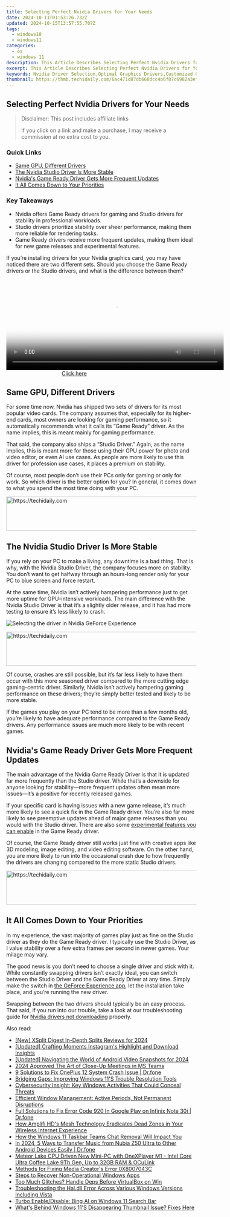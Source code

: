 ```yaml
---
title: Selecting Perfect Nvidia Drivers for Your Needs
date: 2024-10-11T01:53:26.732Z
updated: 2024-10-15T13:57:55.707Z
tags:
  - windows10
  - windows11
categories:
  - os
  - windows 11
description: This Article Describes Selecting Perfect Nvidia Drivers for Your Needs
excerpt: This Article Describes Selecting Perfect Nvidia Drivers for Your Needs
keywords: Nvidia Driver Selection,Optimal Graphics Drivers,Customized GPU Drivers,Precise Nvidia Compatibility,Tailored Drivers Matching,Ideal GPU Update Choices,Best-Fit Drivers for Gaming
thumbnail: https://thmb.techidaily.com/6ac471d87db668dcc4b6f87c6982a3ef4bb37e3fbffe0068ce8a47124a8a8199.jpg
---
```


## Selecting Perfect Nvidia Drivers for Your Needs

>  Disclaimer: This post includes affiliate links
>
>  If you click on a link and make a purchase, I may receive a commission at no extra cost to you.
>

### Quick Links

* [Same GPU, Different Drivers](#same-gpu-different-drivers)
* [The Nvidia Studio Driver Is More Stable](#the-nvidia-studio-driver-is-more-stable)
* [Nvidia's Game Ready Driver Gets More Frequent Updates](#nvidia-39-s-game-ready-driver-gets-more-frequent-updates)
* [It All Comes Down to Your Priorities](#it-all-comes-down-to-your-priorities)

### Key Takeaways

* Nvidia offers Game Ready drivers for gaming and Studio drivers for stability in professional workloads.
* Studio drivers prioritize stability over sheer performance, making them more reliable for rendering tasks.
* Game Ready drivers receive more frequent updates, making them ideal for new game releases and experimental features.

 If you’re installing drivers for your Nvidia graphics card, you may have noticed there are two different sets. Should you choose the Game Ready drivers or the Studio drivers, and what is the difference between them?

<!-- affiliate ads begin -->
<span id="1982456">
					<video width="576" height="240" style="cursor:pointer"
           poster="//a.impactradius-go.com/display-clicktoplayimage/1982456.png"
           onclick="if(!this.playClicked){this.play();this.setAttribute('controls',true);this.playClicked=true;}">
	   <source src="//a.impactradius-go.com/display-ad/22993-1982456">
	   <img src="//a.impactradius-go.com/display-clicktoplayimage/1982456.png" style="border: none; height: 100%; width: 100%; object-fit: contain">
	</video>
	<div style="width:360px;text-align:center"><a href="javascript:window.open(decodeURIComponent('https%3A%2F%2Fhomestyler.sjv.io%2Fc%2F5597632%2F1982456%2F22993'), '_blank');void(0);">Click here</a></div>
</span>
<img height="0" width="0" src="https://imp.pxf.io/i/5597632/1982456/22993" style="position:absolute;visibility:hidden;" border="0" />
<!-- affiliate ads end -->

## Same GPU, Different Drivers

 For some time now, Nvidia has shipped two sets of drivers for its most popular video cards. The company assumes that, especially for its higher-end cards, most owners are looking for gaming performance, so it automatically recommends what it calls its “Game Ready” driver. As the name implies, this is meant mainly for gaming performance.

 That said, the company also ships a “Studio Driver.” Again, as the name implies, this is meant more for those using their GPU power for photo and video editor, or even AI use cases. As people are more likely to use this driver for profession use cases, it places a premium on stability.

 Of course, most people don’t use their PCs only for gaming or only for work. So which driver is the better option for you? In general, it comes down to what you spend the most time doing with your PC.

<!-- affiliate ads begin -->
<a href="https://appsumo.8odi.net/c/5597632/2043662/7443" target="_top" id="2043662">
  <img src="//a.impactradius-go.com/display-ad/7443-2043662" border="0" alt="https://techidaily.com" width="728" height="90"/>
</a>
<img height="0" width="0" src="https://appsumo.8odi.net/i/5597632/2043662/7443" style="position:absolute;visibility:hidden;" border="0" />
<!-- affiliate ads end -->

## The Nvidia Studio Driver Is More Stable

 If you rely on your PC to make a living, any downtime is a bad thing. That is why, with the Nvidia Studio Driver, the company focuses more on stability. You don’t want to get halfway through an hours-long render only for your PC to blue screen and force restart.

 At the same time, Nvidia isn’t actively hampering performance just to get more uptime for GPU-intensive workloads. The main difference with the Nvidia Studio Driver is that it’s a slightly older release, and it has had more testing to ensure it’s less likely to crash.

![Selecting the driver in Nvidia GeForce Experience](https://static1.makeuseofimages.com/wordpress/wp-content/uploads/2024/04/selecting-the-driver-in-nvidia-geforce-experience.jpg)

<!-- affiliate ads begin -->
<a href="https://appsumo.8odi.net/c/5597632/2151868/7443" target="_top" id="2151868">
  <img src="//a.impactradius-go.com/display-ad/7443-2151868" border="0" alt="https://techidaily.com" width="600" height="90"/>
</a>
<img height="0" width="0" src="https://appsumo.8odi.net/i/5597632/2151868/7443" style="position:absolute;visibility:hidden;" border="0" />
<!-- affiliate ads end -->

 Of course, crashes are still possible, but it’s far less likely to have them occur with this more seasoned driver compared to the more cutting edge gaming-centric driver. Similarly, Nvidia isn’t actively hampering gaming performance on these drivers; they’re simply better tested and likely to be more stable.

 If the games you play on your PC tend to be more than a few months old, you’re likely to have adequate performance compared to the Game Ready drivers. Any performance issues are much more likely to be with recent games.

## Nvidia's Game Ready Driver Gets More Frequent Updates

 The main advantage of the Nvidia Game Ready Driver is that it is updated far more frequently than the Studio driver. While that’s a downside for anyone looking for stability—more frequent updates often mean more issues—it’s a positive for recently released games.

 If your specific card is having issues with a new game release, it’s much more likely to see a quick fix in the Game Ready driver. You’re also far more likely to see preemptive updates ahead of major game releases than you would with the Studio driver. There are also some [experimental features you can enable](https://www.makeuseof.com/enable-geforce-experience-experimental-features/) in the Game Ready driver.

 Of course, the Game Ready driver still works just fine with creative apps like 3D modeling, image editing, and video editing software. On the other hand, you are more likely to run into the occasional crash due to how frequently the drivers are changing compared to the more static Studio drivers.

<!-- affiliate ads begin -->
<a href="https://ephamedtechinc.pxf.io/c/5597632/2136620/26400" target="_top" id="2136620">
  <img src="//a.impactradius-go.com/display-ad/26400-2136620" border="0" alt="https://techidaily.com" width="728" height="90"/>
</a>
<img height="0" width="0" src="https://ephamedtechinc.pxf.io/i/5597632/2136620/26400" style="position:absolute;visibility:hidden;" border="0" />
<!-- affiliate ads end -->

## It All Comes Down to Your Priorities

 In my experience, the vast majority of games play just as fine on the Studio driver as they do the Game Ready driver. I typically use the Studio Driver, as I value stability over a few extra frames per second in newer games. Your milage may vary.

 The good news is you don’t need to choose a single driver and stick with it. While constantly swapping drivers isn’t exactly ideal, you can switch between the Studio Driver and the Game Ready Driver at any time. Simply make the switch in [the GeForce Experience app](https://www.makeuseof.com/tag/geforce-experience-use-si/), let the installation take place, and you’re running the new driver.

 Swapping between the two drivers should typically be an easy process. That said, if you run into our trouble, take a look at our troubleshooting guide for [Nvidia drivers not downloading](https://www.makeuseof.com/fix-nvidia-geforce-drivers-not-downloading-or-installing/) properly.

<span class="atpl-alsoreadstyle">Also read:</span>
<div><ul>
<li><a href="https://fox-helps.techidaily.com/new-xsplit-digest-in-depth-splits-reviews-for-2024/"><u>[New] XSplit Digest In-Depth Splits Reviews for 2024</u></a></li>
<li><a href="https://instagram-video-recordings.techidaily.com/updated-crafting-moments-instagrams-highlight-and-download-insights/"><u>[Updated] Crafting Moments Instagram's Highlight and Download Insights</u></a></li>
<li><a href="https://screen-mirroring-recording.techidaily.com/updated-navigating-the-world-of-android-video-snapshots-for-2024/"><u>[Updated] Navigating the World of Android Video Snapshots for 2024</u></a></li>
<li><a href="https://some-skills.techidaily.com/2024-approved-the-art-of-close-up-meetings-in-ms-teams/"><u>2024 Approved The Art of Close-Up Meetings in MS Teams</u></a></li>
<li><a href="https://howto.techidaily.com/9-solutions-to-fix-oneplus-12-system-crash-issue-drfone-by-drfone-fix-android-problems-fix-android-problems/"><u>9 Solutions to Fix OnePlus 12 System Crash Issue | Dr.fone</u></a></li>
<li><a href="https://win11-tips.techidaily.com/bridging-gaps-improving-windows-11s-trouble-resolution-tools/"><u>Bridging Gaps: Improving Windows 11'S Trouble Resolution Tools</u></a></li>
<li><a href="https://win11-tips.techidaily.com/cybersecurity-insight-key-windows-activities-that-could-conceal-threats/"><u>Cybersecurity Insight: Key Windows Activities That Could Conceal Threats</u></a></li>
<li><a href="https://win11-tips.techidaily.com/efficient-window-management-active-periods-not-permanent-disruptions/"><u>Efficient Window Management: Active Periods, Not Permanent Disruptions</u></a></li>
<li><a href="https://howto.techidaily.com/full-solutions-to-fix-error-code-920-in-google-play-on-infinix-note-30i-drfone-by-drfone-fix-android-problems-fix-android-problems/"><u>Full Solutions to Fix Error Code 920 In Google Play on Infinix Note 30i | Dr.fone</u></a></li>
<li><a href="https://buynow-tips.techidaily.com/how-amplifi-hds-mesh-technology-eradicates-dead-zones-in-your-wireless-internet-experience/"><u>How Amplifi HD's Mesh Technology Eradicates Dead Zones in Your Wireless Internet Experience</u></a></li>
<li><a href="https://win11-tips.techidaily.com/how-the-windows-11-taskbar-teams-chat-removal-will-impact-you/"><u>How the Windows 11 Taskbar Teams Chat Removal Will Impact You</u></a></li>
<li><a href="https://android-transfer.techidaily.com/in-2024-5-ways-to-transfer-music-from-nubia-z50-ultra-to-other-android-devices-easily-drfone-by-drfone-transfer-from-android-transfer-from-android/"><u>In 2024, 5 Ways to Transfer Music from Nubia Z50 Ultra to Other Android Devices Easily | Dr.fone</u></a></li>
<li><a href="https://driver-install.techidaily.com/meteor-lake-cpu-driven-new-mini-pc-with-onexplayer-m1-intel-core-ultra-coffee-lake-9th-gen-up-to-32gb-ram-and-oculink/"><u>Meteor Lake CPU Driven New Mini-PC with OneXPlayer M1 - Intel Core Ultra Coffee Lake 9Th Gen, Up to 32GB RAM & OCuLink</u></a></li>
<li><a href="https://win11-tips.techidaily.com/methods-for-fixing-media-creators-error-0x8007043c/"><u>Methods for Fixing Media Creator's Error 0X8007043C</u></a></li>
<li><a href="https://win11-tips.techidaily.com/steps-to-recover-non-operational-windows-apps/"><u>Steps to Recover Non-Operational Windows Apps</u></a></li>
<li><a href="https://win11-tips.techidaily.com/too-much-glitches-handle-deps-before-virtualbox-on-win/"><u>Too Much Glitches? Handle Deps Before VirtualBox on Win</u></a></li>
<li><a href="https://techno-recovery.techidaily.com/troubleshooting-the-haldll-error-across-various-windows-versions-including-vista/"><u>Troubleshooting the Hal.dll Error Across Various Windows Versions Including Vista</u></a></li>
<li><a href="https://win11-tips.techidaily.com/turbo-enabledisable-bing-ai-on-windows-11-search-bar/"><u>Turbo Enable/Disable: Bing AI on Windows 11 Search Bar</u></a></li>
<li><a href="https://win11-tips.techidaily.com/whats-behind-windows-11s-disappearing-thumbnail-issue-fixes-here/"><u>What's Behind Windows 11'S Disappearing Thumbnail Issue? Fixes Here</u></a></li>
</ul></div>

<ins class="adsbygoogle"
      style="display:block"
      data-ad-client="ca-pub-7571918770474297"
      data-ad-slot="8358498916"
      data-ad-format="auto"
      data-full-width-responsive="true"></ins>
    